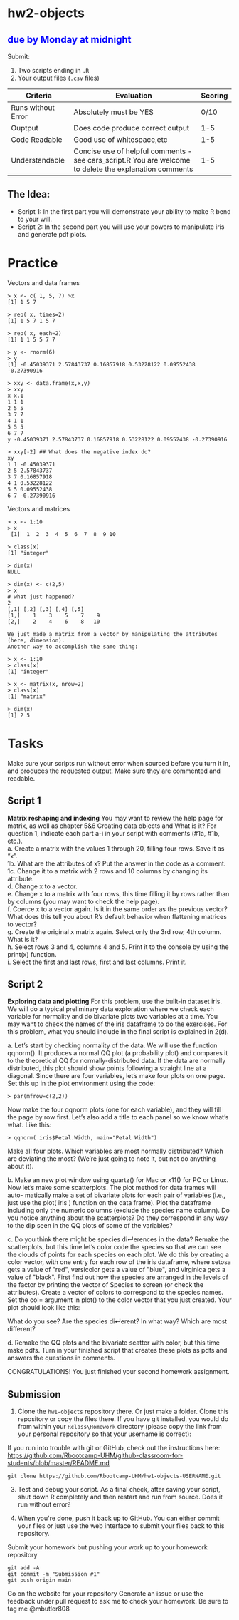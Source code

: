 # hw2-objects

## <span style="color:blue">due by Monday at midnight</span>
Submit:
1. Two scripts ending in `.R` 
2. Your output files (`.csv` files)

|Criteria| Evaluation| Scoring |
|---------|-|-|
|Runs without Error| Absolutely must be YES | 0/10 |
|Ouptput| Does code produce correct output | 1-5 |
|Code Readable| Good use of whitespace,etc | 1-5 |
|Understandable| Concise use of helpful comments - see cars_script.R You are welcome to delete the explanation comments | 1-5 |


## The Idea:
- Script 1: In the first part you will demonstrate your ability to make R bend to your will. 
- Script 2: In the second part you will use your powers to manipulate iris and generate pdf plots. 

# Practice

Vectors and data frames
```
> x <- c( 1, 5, 7) >x
[1] 1 5 7

> rep( x, times=2)
[1] 1 5 7 1 5 7

> rep( x, each=2)
[1] 1 1 5 5 7 7

> y <- rnorm(6) 
> y
[1] -0.45039371 2.57843737 0.16857918 0.53228122 0.09552438 -0.27390916

> xxy <- data.frame(x,x,y) 
> xxy
x x.1
1 1 1
2 5 5
3 7 7
4 1 1
5 5 5
6 7 7
y -0.45039371 2.57843737 0.16857918 0.53228122 0.09552438 -0.27390916

> xxy[-2] ## What does the negative index do?
xy
1 1 -0.45039371
2 5 2.57843737
3 7 0.16857918
4 1 0.53228122
5 5 0.09552438
6 7 -0.27390916
```
Vectors and matrices
```
> x <- 1:10 
> x
 [1]  1  2  3  4  5  6  7  8  9 10

> class(x)
[1] "integer"

> dim(x)
NULL

> dim(x) <- c(2,5) 
> x
# what just happened?
2
[,1] [,2] [,3] [,4] [,5]
[1,]    1    3    5    7    9
[2,]    2    4    6    8   10

We just made a matrix from a vector by manipulating the attributes (here, dimension).  
Another way to accomplish the same thing:

> x <- 1:10 
> class(x)
[1] "integer"

> x <- matrix(x, nrow=2) 
> class(x)
[1] "matrix"

> dim(x)
[1] 2 5
```

# Tasks

Make sure your scripts run without error when sourced before you turn it in, and produces the requested output. Make sure they are commented and readable. 

## Script 1 

**Matrix reshaping and indexing** You may want to review the help page for matrix, as well as chapter 5&6 Creating data objects and What is it? For question 1, indicate each part a-i in your script with comments (#1a, #1b, etc.).  
    a. Create a matrix with the values 1 through 20, filling four rows. Save it as “x”.   
     1b. What are the attributes of x? Put the answer in the code as a comment.  
     1c. Change it to a matrix with 2 rows and 10 columns by changing its attribute.   
     d. Change x to a vector.  
     e. Change x to a matrix with four rows, this time filling it by rows rather than by columns (you may want to check the help page).  
     f.  Coerce x to a vector again. Is it in the same order as the previous vector? What does this tell you about R’s default behavior when flattening matrices to vector?  
     g.  Create the original x matrix again. Select only the 3rd row, 4th column. What is it?  
     h.  Select rows 3 and 4, columns 4 and 5. Print it to the console by using the print(x) function.  
     i.  Select the first and last rows, first and last columns. Print it.  
 
 ## Script 2

**Exploring data and plotting** For this problem, use the built-in dataset iris. We will do a typical preliminary data exploration where we check each variable for normality and do bivariate plots two variables at a time. You may want to check the names of the iris dataframe to do the exercises. For this problem, what you should include in the final script is explained in 2(d).

a. Let’s start by checking normality of the data. We will use the function qqnorm(). It produces a normal QQ plot (a probability plot) and compares it to the theoretical QQ for normally-distributed data. If the data are normally distributed, this plot should show points following a straight line at a diagonal. Since there are four variables, let’s make four plots on one page. Set this up in the plot environment using the code:  
     
```
> par(mfrow=c(2,2))
```
Now make the four qqnorm plots (one for each variable), and they will fill the page by row first. Let’s also add a title to each panel so we know what’s what. Like this:
```
> qqnorm( iris$Petal.Width, main="Petal Width")
```
Make all four plots. Which variables are most normally distributed? Which are deviating the most? (We’re just going to note it, but not do anything about it).

b.  Make an new plot window using quartz() for Mac or x11() for PC or Linux. Now let’s make some scatterplots. The plot method for data frames will auto- matically make a set of bivariate plots for each pair of variables (i.e., just use the plot( iris ) function on the data frame). Plot the dataframe including only the numeric columns (exclude the species name column). Do you notice anything about the scatterplots? Do they correspond in any way to the dip seen in the QQ plots of some of the variables?

c.  Do you think there might be species di↵erences in the data? Remake the scatterplots, but this time let’s color code the species so that we can see the clouds of points for each species on each plot. We do this by creating a color vector, with one entry for each row of the iris dataframe, where setosa gets a value of "red", versicolor gets a value of "blue", and virginica gets a value of "black". First find out how the species are arranged in the levels of the factor by printing the vector of Species to screen (or check the attributes). Create a vector of colors to correspond to the species names. Set the col= argument in plot() to the color vector that you just created. Your plot should look like this:  


What do you see? Are the species di↵erent? In what way? Which are most different?

d.  Remake the QQ plots and the bivariate scatter with color, but this time make pdfs. Turn in your finished script that creates these plots as pdfs and answers the questions in comments.

CONGRATULATIONS! You just finished your second homework assignment. 


 ## Submission

1. Clone the `hw1-objects` repository there. Or just make a folder. Clone this repository or copy the files there. If you have git installed, you would do from within your `Rclass\Homework` directory (please copy the link from your personal repository so that your username is correct):

If you run into trouble with git or GitHub, check out the instructions here: https://github.com/Rbootcamp-UHM/github-classroom-for-students/blob/master/README.md

```
git clone https://github.com/Rbootcamp-UHM/hw1-objects-USERNAME.git
```

3. Test and debug your script. As a final check, after saving your script, shut down R completely and then restart and run from source. Does it run without error?

4. When you're done, push it back up to GitHub. You can either commit your files or just use the web interface to submit your files back to this repository.

Submit your homework but pushing your work up to your homework repository
```
git add -A
git commit -m "Submission #1"
git push origin main
```
Go on the website for your repository
Generate an issue or use the feedback under pull request to ask me to check your homework. Be sure to tag me @mbutler808
